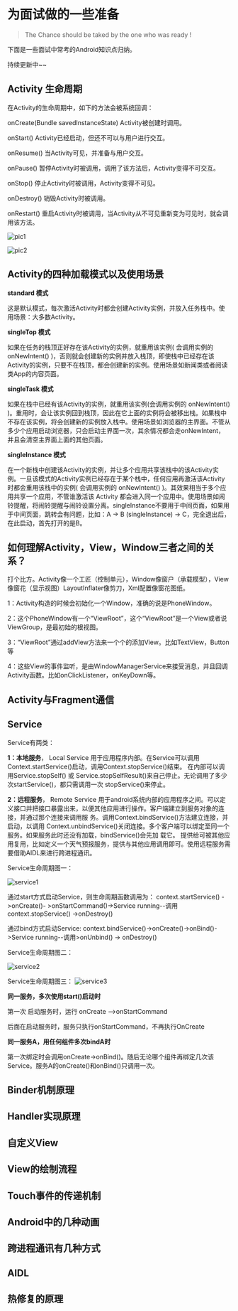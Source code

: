 # 为面试做的一些准备

> The Chance should be taked by the one who was ready !  

下面是一些面试中常考的Android知识点归纳。

持续更新中~~

## Activity 生命周期

在Activity的生命周期中，如下的方法会被系统回调：

onCreate(Bundle savedInstanceState)            Activity被创建时调用。

onStart()					  Activity已经启动，但还不可以与用户进行交互。

onResume()					  当Activity可见，并准备与用户交互。

onPause()				  	  暂停Activity时被调用，调用了该方法后，Activity变得不可交互。

onStop()					  停止Activity时被调用，Activity变得不可见。

onDestroy()					  销毁Activity时被调用。

onRestart()					  重启Activity时被调用，当Activity从不可见重新变为可见时，就会调用该方法。

![pic1](/images/activity1.png)

![pic2](/images/activity2.png)


## Activity的四种加载模式以及使用场景

**standard 模式**

这是默认模式，每次激活Activity时都会创建Activity实例，并放入任务栈中。使用场景：大多数Activity。

**singleTop 模式**

如果在任务的栈顶正好存在该Activity的实例，就重用该实例( 会调用实例的 onNewIntent() )，否则就会创建新的实例并放入栈顶，即使栈中已经存在该Activity的实例，只要不在栈顶，都会创建新的实例。使用场景如新闻类或者阅读类App的内容页面。

**singleTask 模式**

如果在栈中已经有该Activity的实例，就重用该实例(会调用实例的 onNewIntent() )。重用时，会让该实例回到栈顶，因此在它上面的实例将会被移出栈。如果栈中不存在该实例，将会创建新的实例放入栈中。使用场景如浏览器的主界面。不管从多少个应用启动浏览器，只会启动主界面一次，其余情况都会走onNewIntent，并且会清空主界面上面的其他页面。

**singleInstance 模式**

在一个新栈中创建该Activity的实例，并让多个应用共享该栈中的该Activity实例。一旦该模式的Activity实例已经存在于某个栈中，任何应用再激活该Activity时都会重用该栈中的实例( 会调用实例的 onNewIntent() )。其效果相当于多个应用共享一个应用，不管谁激活该 Activity 都会进入同一个应用中。使用场景如闹铃提醒，将闹铃提醒与闹铃设置分离。singleInstance不要用于中间页面，如果用于中间页面，跳转会有问题，比如：A -> B (singleInstance) -> C，完全退出后，在此启动，首先打开的是B。


## 如何理解Activity，View，Window三者之间的关系？

打个比方。Activity像一个工匠（控制单元），Window像窗户（承载模型），View像窗花（显示视图）LayoutInflater像剪刀，Xml配置像窗花图纸。

1：Activity构造的时候会初始化一个Window，准确的说是PhoneWindow。

2：这个PhoneWindow有一个“ViewRoot”，这个“ViewRoot”是一个View或者说ViewGroup，是最初始的根视图。

3：“ViewRoot”通过addView方法来一个个的添加View。比如TextView，Button等

4：这些View的事件监听，是由WindowManagerService来接受消息，并且回调Activity函数。比如onClickListener，onKeyDown等。

## Activity与Fragment通信



## Service

Service有两类：

**1：本地服务**， Local Service 用于应用程序内部。在Service可以调用Context.startService()启动，调用Context.stopService()结束。 在内部可以调用Service.stopSelf() 或 Service.stopSelfResult()来自己停止。无论调用了多少次startService()，都只需调用一次 stopService()来停止。

**2：远程服务**， Remote Service 用于android系统内部的应用程序之间。可以定义接口并把接口暴露出来，以便其他应用进行操作。客户端建立到服务对象的连接，并通过那个连接来调用服 务。调用Context.bindService()方法建立连接，并启动，以调用 Context.unbindService()关闭连接。多个客户端可以绑定至同一个服务。如果服务此时还没有加载，bindService()会先加 载它。
提供给可被其他应用复用，比如定义一个天气预报服务，提供与其他应用调用即可。使用远程服务需要借助AIDL来进行跨进程通讯。

Service生命周期图一：

![service1](/images/service1.png)

通过start方式启动Service，则生命周期函数调用为：
context.startService() ->onCreate()- >onStartCommand()->Service running--调用context.stopService() ->onDestroy() 

通过bind方式启动Service:
context.bindService()->onCreate()->onBind()->Service running--调用>onUnbind() -> onDestroy() 

Service生命周期图二：

![service2](/images/service2.png)

Service生命周期图三：
![service3](/images/service3.PNG)


**同一服务，多次使用start()启动时**

第一次 启动服务时，运行 onCreate -->onStartCommand

后面在启动服务时，服务只执行onStartCommand，不再执行OnCreate

**同一服务A，用任何组件多次bindA时**

第一次绑定时会调用onCreate->onBind()。随后无论哪个组件再绑定几次该Service。服务A的onCreate()和onBind()只调用一次。

## Binder机制原理

## Handler实现原理



## 自定义View 		

## View的绘制流程



## Touch事件的传递机制


## Android中的几种动画


## 跨进程通讯有几种方式


## AIDL


## 热修复的原理




